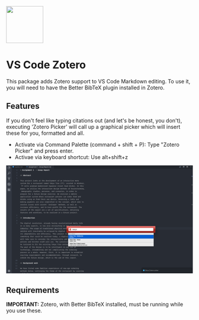 <a href="https://marketplace.visualstudio.com/items?itemName=mblode.zotero">
  <img src="https://github.com/mblode/vscode-zotero/blob/master/images/icon.png?raw=true" alt="" width=100 height=100>
</a>

# VS Code Zotero

This package adds Zotero support to VS Code Markdown editing. To use it, you will need to have the Better BibTeX plugin installed in Zotero.

## Features

If you don't feel like typing citations out (and let's be honest, you don't), executing 'Zotero Picker' will call up a graphical picker which will insert these for you, formatted and all.

- Activate via Command Palette (command + shift + P): Type "Zotero Picker" and press enter.
- Activae via keyboard shortcut: Use alt+shift+z

![Screenshot](images/screenshot.png)

## Requirements

**IMPORTANT:** Zotero, with Better BibTeX installed, must be running while you use these.
